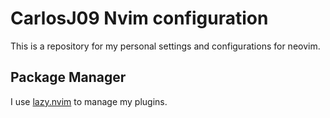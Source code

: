 # CarlosJ09 Nvim configuration

This is a repository for my personal settings and configurations for neovim.

## Package Manager

I use [lazy.nvim](https://github.com/folke/lazy.nvim) to manage my plugins.
